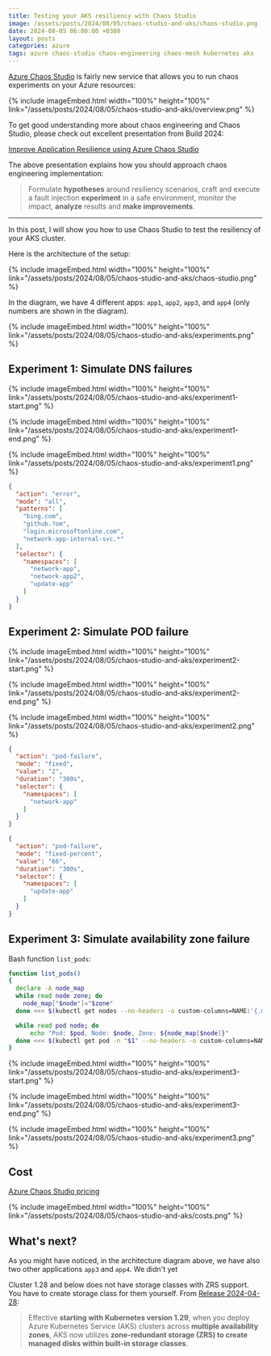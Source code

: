 ```yaml
---
title: Testing your AKS resiliency with Chaos Studio
image: /assets/posts/2024/08/05/chaos-studio-and-aks/chaos-studio.png
date: 2024-08-05 06:00:00 +0300
layout: posts
categories: azure
tags: azure chaos-studio chaos-engineering chaos-mesh kubernetes aks
---
```


[Azure Chaos Studio](https://learn.microsoft.com/en-us/azure/chaos-studio/chaos-studio-overview)
is fairly new service that allows you to run chaos experiments on your Azure resources:

{% include imageEmbed.html width="100%" height="100%" link="/assets/posts/2024/08/05/chaos-studio-and-aks/overview.png" %}

To get good understanding more about chaos engineering and Chaos Studio,
please check out excellent presentation from Build 2024: 

[Improve Application Resilience using Azure Chaos Studio](https://build.microsoft.com/en-US/sessions/5723eeff-0b6b-4dee-b35b-dd8f3f40c5b2)

<!-- 
[text](https://en.wikipedia.org/wiki/Chaos_engineering)
[text](https://principlesofchaos.org/)
-->

The above presentation explains how you should approach chaos engineering implementation:

> Formulate **hypotheses** around resiliency scenarios, 
> craft and execute a fault injection **experiment** in a 
> safe environment, monitor the impact, **analyze**
> results and **make improvements**.

---

In this post, I will show you how to use Chaos Studio to test the resiliency of your AKS cluster.

Here is the architecture of the setup:

{% include imageEmbed.html width="100%" height="100%" link="/assets/posts/2024/08/05/chaos-studio-and-aks/chaos-studio.png" %}

In the diagram, we have 4 different apps: `app1`, `app2`, `app3`, and `app4` (only numbers are shown in the diagram).

{% include imageEmbed.html width="100%" height="100%" link="/assets/posts/2024/08/05/chaos-studio-and-aks/experiments.png" %}

## Experiment 1: Simulate DNS failures

{% include imageEmbed.html width="100%" height="100%" link="/assets/posts/2024/08/05/chaos-studio-and-aks/experiment1-start.png" %}

{% include imageEmbed.html width="100%" height="100%" link="/assets/posts/2024/08/05/chaos-studio-and-aks/experiment1-end.png" %}

{% include imageEmbed.html width="100%" height="100%" link="/assets/posts/2024/08/05/chaos-studio-and-aks/experiment1.png" %}

```json
{
  "action": "error",
  "mode": "all",
  "patterns": [
    "bing.com",
    "github.?om",
    "login.microsoftonline.com",
    "network-app-internal-svc.*"
  ],
  "selector": {
    "namespaces": [
      "network-app",
      "network-app2",
      "update-app"
    ]
  }
}
```

## Experiment 2: Simulate POD failure

{% include imageEmbed.html width="100%" height="100%" link="/assets/posts/2024/08/05/chaos-studio-and-aks/experiment2-start.png" %}

{% include imageEmbed.html width="100%" height="100%" link="/assets/posts/2024/08/05/chaos-studio-and-aks/experiment2-end.png" %}

{% include imageEmbed.html width="100%" height="100%" link="/assets/posts/2024/08/05/chaos-studio-and-aks/experiment2.png" %}

```json
{
  "action": "pod-failure",
  "mode": "fixed",
  "value": "2",
  "duration": "300s",
  "selector": {
    "namespaces": [
      "network-app"
    ]
  }
}
```

```json
{
  "action": "pod-failure",
  "mode": "fixed-percent",
  "value": "66",
  "duration": "300s",
  "selector": {
    "namespaces": [
      "update-app"
    ]
  }
}
```

## Experiment 3: Simulate availability zone failure

Bash function `list_pods`:

```bash
function list_pods()
{
  declare -A node_map
  while read node zone; do
    node_map["$node"]="$zone"
  done <<< $(kubectl get nodes --no-headers -o custom-columns=NAME:'{.metadata.name}',ZONE:'{metadata.labels.topology\.kubernetes\.io/zone}')

  while read pod node; do
      echo "Pod: $pod, Node: $node, Zone: ${node_map[$node]}"
  done <<< $(kubectl get pod -n "$1" --no-headers -o custom-columns=NAME:'{.metadata.name}',NODE:'{.spec.nodeName}')
}
```

{% include imageEmbed.html width="100%" height="100%" link="/assets/posts/2024/08/05/chaos-studio-and-aks/experiment3-start.png" %}

{% include imageEmbed.html width="100%" height="100%" link="/assets/posts/2024/08/05/chaos-studio-and-aks/experiment3-end.png" %}

{% include imageEmbed.html width="100%" height="100%" link="/assets/posts/2024/08/05/chaos-studio-and-aks/experiment3.png" %}


## Cost

[Azure Chaos Studio pricing](https://azure.microsoft.com/en-us/pricing/details/chaos-studio/)

{% include imageEmbed.html width="100%" height="100%" link="/assets/posts/2024/08/05/chaos-studio-and-aks/costs.png" %}

## What's next?

As you might have noticed, in the architecture diagram above, we have also two other applications `app3` and `app4`.
We didn't yet 

Cluster 1.28 and below does not have storage classes with ZRS support. You have to create storage class for them yourself.
From [Release 2024-04-28](https://github.com/Azure/AKS/releases/tag/2024-04-28):

> Effective **starting with Kubernetes version 1.29**,
> when you deploy Azure Kubernetes Service (AKS) clusters across **multiple availability zones**,
> AKS now utilizes **zone-redundant storage (ZRS) to create managed disks within built-in storage classes**. 
